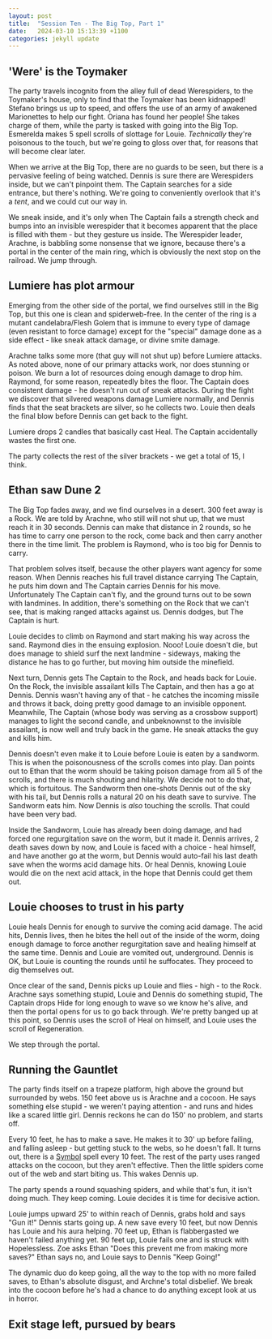 ```yaml
---
layout: post
title:  "Session Ten - The Big Top, Part 1"
date:   2024-03-10 15:13:39 +1100
categories: jekyll update
---
```

## 'Were' is the Toymaker

The party travels incognito from the alley full of dead Werespiders, to the Toymaker's house, only to find that the Toymaker has been kidnapped!  Stefano brings us up to speed, and offers the use of an army of awakened Marionettes to help our fight.  Oriana has found her people!  She takes charge of them, while the party is tasked with going into the Big Top.  Esmerelda makes 5 spell scrolls of slottage for Louie.  *Technically* they're poisonous to the touch, but we're going to gloss over that, for reasons that will become clear later.

When we arrive at the Big Top, there are no guards to be seen, but there is a pervasive feeling of being watched.  Dennis is sure there are Werespiders inside, but we can't pinpoint them.  The Captain searches for a side entrance, but there's nothing.  We're going to conveniently overlook that it's a _tent_, and we could cut our way in.

We sneak inside, and it's only when The Captain fails a strength check and bumps into an invisible werespider that it becomes apparent that the place is filled with them - but they gesture us inside.  The Werespider leader, Arachne, is babbling some nonsense that we ignore, because there's a portal in the center of the main ring, which is obviously the next stop on the railroad.  We jump through.

## Lumiere has plot armour

Emerging from the other side of the portal, we find ourselves still in the Big Top, but this one is clean and spiderweb-free.  In the center of the ring is a mutant candelabra/Flesh Golem that is immune to every type of damage (even resistant to force damage) except for the "special" damage done as a side effect - like sneak attack damage, or divine smite damage.

Arachne talks some more (that guy will not shut up) before Lumiere attacks.  As noted above, none of our primary attacks work, nor does stunning or poison.  We burn a lot of resources doing enough damage to drop him. Raymond, for some reason, repeatedly bites the floor. The Captain does consistent damage - he doesn't run out of sneak attacks. During the fight we discover that silvered weapons damage Lumiere normally, and Dennis finds that the seat brackets are silver, so he collects two.  Louie then deals the final blow before Dennis can get back to the fight.

Lumiere drops 2 candles that basically cast Heal.  The Captain accidentally wastes the first one.

The party collects the rest of the silver brackets - we get a total of 15, I think.

## Ethan saw Dune 2

The Big Top fades away, and we find ourselves in a desert.  300 feet away is a Rock. We are told by Arachne, who still will not shut up, that we must reach it in 30 seconds.  Dennis can make that distance in 2 rounds, so he has time to carry one person to the rock, come back and then carry another there in the time limit.  The problem is Raymond, who is too big for Dennis to carry.

That problem solves itself, because the other players want agency for some reason.  When Dennis reaches his full travel distance carrying The Captain, he puts him down and The Captain carries Dennis for his move.  Unfortunately The Captain can't fly, and the ground turns out to be sown with landmines.  In addition, there's something on the Rock that we can't see, that is making ranged attacks against us.  Dennis dodges, but The Captain is hurt.

Louie decides to climb on Raymond and start making his way across the sand.  Raymond dies in the ensuing explosion.  Nooo!  Louie doesn't die, but does manage to shield surf the next landmine - sideways, making the distance he has to go further, but moving him outside the minefield.

Next turn, Dennis gets The Captain to the Rock, and heads back for Louie.  On the Rock, the invisible assailant kills The Captain, and then has a go at Dennis.  Dennis wasn't having any of that - he catches the incoming missile and throws it back, doing pretty good damage to an invisible opponent.  Meanwhile, The Captain (whose body was serving as a crossbow support) manages to light the second candle, and unbeknownst to the invisible assailant, is now well and truly back in the game.  He sneak attacks the guy and kills him.

Dennis doesn't even make it to Louie before Louie is eaten by a sandworm.  This is when the poisonousness of the scrolls comes into play.  Dan points out to Ethan that the worm should be taking poison damage from all 5 of the scrolls, and there is much shouting and hilarity.  We decide not to do that, which is fortuitous.  The Sandworm then one-shots Dennis out of the sky with his tail, but Dennis rolls a natural 20 on his death save to survive.  The Sandworm eats him.  Now Dennis is _also_ touching the scrolls.  That could have been very bad.

Inside the Sandworm, Louie has already been doing damage, and had forced one regurgitation save on the worm, but it made it.  Dennis arrives, 2 death saves down by now, and Louie is faced with a choice - heal himself, and have another go at the worm, but Dennis would auto-fail his last death save when the worms acid damage hits.  Or heal Dennis, knowing Louie would die on the next acid attack, in the hope that Dennis could get them out.

## Louie chooses to trust in his party

Louie heals Dennis for enough to survive the coming acid damage.  The acid hits, Dennis lives, then he bites the hell out of the inside of the worm, doing enough damage to force another regurgitation save and healing himself at the same time.  Dennis and Louie are vomited out, underground.  Dennis is OK, but Louie is counting the rounds until he suffocates.  They proceed to dig themselves out.

Once clear of the sand, Dennis picks up Louie and flies - high - to the Rock.  Arachne says something stupid, Louie and Dennis do something stupid, The Captain drops Hide for long enough to wave so we know he's alive, and then the portal opens for us to go back through.  We're pretty banged up at this point, so Dennis uses the scroll of Heal on himself, and Louie uses the scroll of Regeneration.

We step through the portal.

## Running the Gauntlet

The party finds itself on a trapeze platform, high above the ground but surrounded by webs.  150 feet above us is Arachne and a cocoon.  He says something else stupid - we weren't paying attention - and runs and hides like a scared little girl.  Dennis reckons he can do 150' no problem, and starts off.

Every 10 feet, he has to make a save.  He makes it to 30' up before failing, and falling asleep - but getting stuck to the webs, so he doesn't fall.  It turns out, there is a [Symbol](http://dnd5e.wikidot.com/spell:symbol) spell every 10 feet.  The rest of the party uses ranged attacks on the cocoon, but they aren't effective.  Then the little spiders come out of the web and start biting us.  This wakes Dennis up.

The party spends a round squashing spiders, and while that's fun, it isn't doing much.  They keep coming.  Louie decides it is time for decisive action.

Louie jumps upward 25' to within reach of Dennis, grabs hold and says "Gun it!"  Dennis starts going up.  A new save every 10 feet, but now Dennis has Louie and his aura helping.  70 feet up, Ethan is flabbergasted we haven't failed anything yet.  90 feet up, Louie fails one and is struck with Hopelessless.  Zoe asks Ethan "Does this prevent me from making more saves?"  Ethan says no, and Louie says to Dennis "Keep Going!"

The dynamic duo do keep going, all the way to the top with no more failed saves, to Ethan's absolute disgust, and Archne's total disbelief.  We break into the cocoon before he's had a chance to do anything except look at us in horror.

## Exit stage left, pursued by bears
